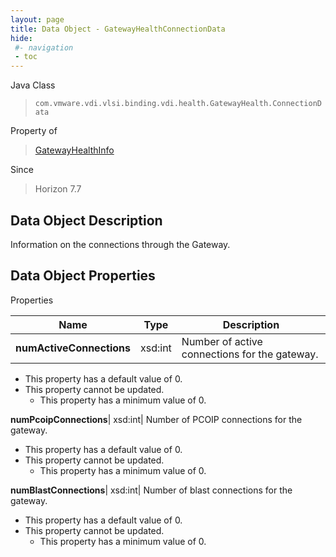 ```yaml
---
layout: page
title: Data Object - GatewayHealthConnectionData
hide:
 #- navigation
 - toc
---
```






Java Class  
> `com.vmware.vdi.vlsi.binding.vdi.health.GatewayHealth.ConnectionData`

Property of  
> [GatewayHealthInfo](vdi.health.GatewayHealth.GatewayHealthInfo.md#field_detail)

Since  
> Horizon 7.7


## Data Object Description 

Information on the connections through the Gateway. 

## Data Object Properties

Properties

Name |  Type |  Description   
---|---|---  
**numActiveConnections**|  xsd:int|  Number of active connections for the gateway.   


  * This property has a default value of 0.
* This property cannot be updated.
  * This property has a minimum value of 0. 

  
**numPcoipConnections**|  xsd:int|  Number of PCOIP connections for the gateway.   


  * This property has a default value of 0.
* This property cannot be updated.
  * This property has a minimum value of 0. 

  
**numBlastConnections**|  xsd:int|  Number of blast connections for the gateway.   


  * This property has a default value of 0.
* This property cannot be updated.
  * This property has a minimum value of 0. 

  
  
  
 
  
  
